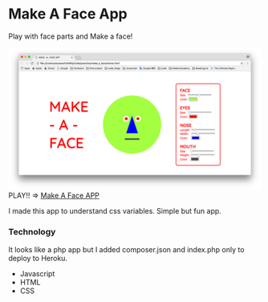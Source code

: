 # Make A Face App

Play with face parts and Make a face!

![home](https://github.com/fenglish/make_a_face_app/blob/master/home.png)
PLAY!! => [Make A Face APP](https://make-a-face.herokuapp.com/)

I made this app to understand css variables. Simple but fun app.

### Technology
It looks like a php app but I added composer.json and index.php only to deploy to Heroku.

- Javascript
- HTML
- CSS
